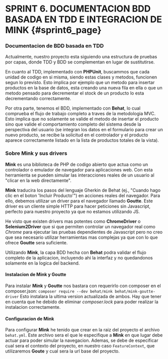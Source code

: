 # SPRINT 6. DOCUMENTACION BDD BASADA EN TDD E INTEGRACION DE MINK {#sprint6_page}

### Documentacion de BDD basada en TDD
Actualmente, nuestro proyecto esta siguiendo una estructura de pruebas por capas, donde TDD y BDD se complementan en lugar de sustitutirse.

En cuanto al TDD, implementado con **PHPUnit**, buscammos que cada unidad de codigo en si misma, siendo estas clases y metodos, funcionen segun lo previsto. Esto implica por ejemplo que un metodo para insertar productos en la base de datos, esta creando una nueva fila en ella o que un metodo pensado para decrementar el stock de un producto lo esta decrementando correctamente.

Por otra parte, tenemos el BDD, implementado con **Behat**, lo cual comprueba el flujo de trabajo completo a traves de la metodologia MVC. Esto implica que no solamente se valide el metodo de insertar el producto sino que valide el comportamiento completo del sistema desde la perspectiva del usuario (se integran los datos en el formulario para crear un nuevo producto, se recibe la solicitud en el controlador y el producto aparece correctamente listado en la lista de productos totales de la vista).

### Sobre Mink y sus drivers
**Mink** es una biblioteca de PHP de codigo abierto que actua como un controlador o emulador de navegador para aplicaciones web. Con esta herramienta se pueden simular las interacciones reales de un usuario al "clicar en la web directamente".

**Mink** traducira los pasos del lenguaje Gherkin de Behat (ej., "Cuando hago clic en el boton 'Incluir Producto'") en acciones reales del navegador. Para ello, debemos utilizar un driver para el navegador llamado **Goutte**. Este driver es un cliente simple HTTP para hacer peticiones sin Javascript, perfecto para nuestro proyecto ya que no estamos utilizando JS.

He visto que existen drivers mas potentes como **ChromeDriver** o **Selenium2Driver** que si que permiten controlar un navegador real como *Chrome* para ejecutar las pruebas dependientes de Javascript pero no creo que sea necesario utilizar herramientas mas complejas ya que con lo que ofrece **Goutte** sera suficiente.

Utilizando **Mink**, la capa BDD hecha con **Behat** podra validar el flujo completo de la aplicacion, incluyendo ahi la interfaz y no quedandonos solamente en la logica del backend.


#### Instalacion de Mink y Goutte
Para instalar **Mink** y **Goutte** nos bastara con requerirlo con composer en el composer.json:
```composer require --dev behat/mink behat/mink-goutte-driver```
Esto instalara la ultima version actualizada de ambos. Hay que tener en cuenta que he debido de eliminar *composer.lock* para poder realizar la instalacion correctamente.

#### Configuracion de Mink
Para configurar **Mink** he tenido que crear en la raiz del proyecto el archivo ```behat.yml```. Este archivo sera el que le especifique a **Mink** en que lugar debe actuar para poder simular la navegacion.
Ademas, se debe de especificar cual sera el contexto del proyecto, en nuestro caso ```FeatureContext```, que utilizaremos **Goute** y cual sera la url base del proyecto.


